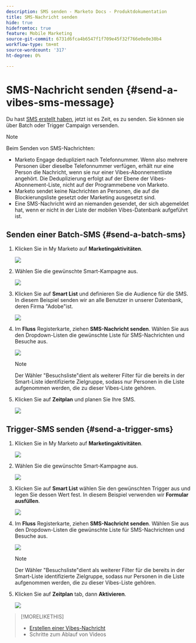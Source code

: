 ```yaml
---
description: SMS senden - Marketo Docs - Produktdokumentation
title: SMS-Nachricht senden
hide: true
hidefromtoc: true
feature: Mobile Marketing
source-git-commit: 6731d6fca4b6547f1f709e45f32f766e0e0e30b4
workflow-type: tm+mt
source-wordcount: '317'
ht-degree: 0%

---
```


# SMS-Nachricht senden {#send-a-vibes-sms-message}

Du hast [SMS erstellt haben](/help/marketo/product-docs/mobile-marketing/vibes-sms-messages/create-an-sms-message-2.md), jetzt ist es Zeit, es zu senden. Sie können sie über Batch oder Trigger Campaign versenden.

>[!NOTE]
>
>Beim Senden von SMS-Nachrichten:
>
>* Marketo Engage dedupliziert nach Telefonnummer. Wenn also mehrere Personen über dieselbe Telefonnummer verfügen, erhält nur eine Person die Nachricht, wenn sie nur einer Vibes-Abonnementliste angehört. Die Deduplizierung erfolgt auf der Ebene der Vibes-Abonnement-Liste, nicht auf der Programmebene von Marketo.
>* Marketo sendet keine Nachrichten an Personen, die auf die Blockierungsliste gesetzt oder Marketing ausgesetzt sind.
>* Eine SMS-Nachricht wird an niemanden gesendet, der sich abgemeldet hat, wenn er nicht in der Liste der mobilen Vibes-Datenbank aufgeführt ist.

## Senden einer Batch-SMS {#send-a-batch-sms}

1. Klicken Sie in My Marketo auf **Marketingaktivitäten**.

   ![](assets/send-an-sms-message-1.png)

1. Wählen Sie die gewünschte Smart-Kampagne aus.

   ![](assets/send-an-sms-message-2.png)

1. Klicken Sie auf **Smart List** und definieren Sie die Audience für die SMS. In diesem Beispiel senden wir an alle Benutzer in unserer Datenbank, deren Firma &quot;Adobe&quot;ist.

   ![](assets/send-an-sms-message-3.png)

1. Im **Fluss** Registerkarte, ziehen **SMS-Nachricht senden**. Wählen Sie aus den Dropdown-Listen die gewünschte Liste für SMS-Nachrichten und Besuche aus.

   ![](assets/send-an-sms-message-4.png)

   >[!NOTE]
   >
   >Der Wähler &quot;Besuchsliste&quot;dient als weiterer Filter für die bereits in der Smart-Liste identifizierte Zielgruppe, sodass nur Personen in die Liste aufgenommen werden, die zu dieser Vibes-Liste gehören.

1. Klicken Sie auf **Zeitplan** und planen Sie Ihre SMS.

   ![](assets/send-an-sms-message-5.png)

## Trigger-SMS senden {#send-a-trigger-sms}

1. Klicken Sie in My Marketo auf **Marketingaktivitäten**.

   ![](assets/send-an-sms-message-6.png)

1. Wählen Sie die gewünschte Smart-Kampagne aus.

   ![](assets/send-an-sms-message-7.png)

1. Klicken Sie auf **Smart List** wählen Sie den gewünschten Trigger aus und legen Sie dessen Wert fest. In diesem Beispiel verwenden wir **Formular ausfüllen**.

   ![](assets/send-an-sms-message-8.png)

1. Im **Fluss** Registerkarte, ziehen **SMS-Nachricht senden**. Wählen Sie aus den Dropdown-Listen die gewünschte Liste für SMS-Nachrichten und Besuche aus.

   ![](assets/send-an-sms-message-9.png)

   >[!NOTE]
   >
   >Der Wähler &quot;Besuchsliste&quot;dient als weiterer Filter für die bereits in der Smart-Liste identifizierte Zielgruppe, sodass nur Personen in die Liste aufgenommen werden, die zu dieser Vibes-Liste gehören.

1. Klicken Sie auf **Zeitplan** tab, dann **Aktivieren**.

   ![](assets/send-an-sms-message-10.png)

>[!MORELIKETHIS]
>
>* [Erstellen einer Vibes-Nachricht](/help/marketo/product-docs/mobile-marketing/vibes-sms-messages/create-a-vibes-sms-message.md)
>* Schritte zum Ablauf von Videos

